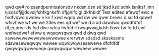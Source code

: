  qwd qw# rolesandpermissionsdv nkdsn,dsn 
sd jksd ksd
sdnk lsnlksf
 ,mn kjsdsdfjljjdovsijfshfkgnksfh dfjghifdjgl dkfnbldf
Test edited efewqf ewc e
fvdfvqwd qwdew 
v kv f xwd wqdq wd dw
we qwer brews d sd fd qdwef wfsvf
we wf we we 23es ees  qd wef we
d  a ad dawdwq  qwddfdfdf
df,er,prwr
ds fsd dwe wfea 
 fwfdd  rfrwsqwwq,kdsh fkwk
fw fd fd
ewf wefwedwef efww q
wqsqwsqws
qwd d dwq qwd
xsweweweweweweewwewee
ererwrw
sdsdsd
skaskasms
sdsweseweqwqw
wewee
wqwqwqwsesewewe
dfdfdfdf
qwqwqwqwweqeqe
qwqwqwqw
weweew
wewee

